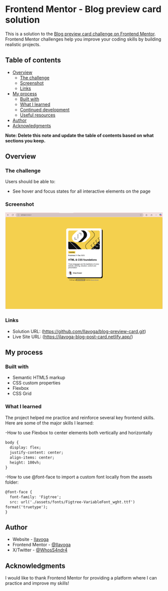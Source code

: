 # Frontend Mentor - Blog preview card solution

This is a solution to the [Blog preview card challenge on Frontend Mentor](https://www.frontendmentor.io/challenges/blog-preview-card-ckPaj01IcS). Frontend Mentor challenges help you improve your coding skills by building realistic projects. 

## Table of contents

- [Overview](#overview)
  - [The challenge](#the-challenge)
  - [Screenshot](#screenshot)
  - [Links](#links)
- [My process](#my-process)
  - [Built with](#built-with)
  - [What I learned](#what-i-learned)
  - [Continued development](#continued-development)
  - [Useful resources](#useful-resources)
- [Author](#author)
- [Acknowledgments](#acknowledgments)

**Note: Delete this note and update the table of contents based on what sections you keep.**

## Overview

### The challenge

Users should be able to:

- See hover and focus states for all interactive elements on the page

### Screenshot

![](./screenshot.png)

### Links

- Solution URL: (https://github.com/Ilavoga/blog-preview-card.git)
- Live Site URL: (https://ilavoga-blog-post-card.netlify.app/)

## My process

### Built with

- Semantic HTML5 markup
- CSS custom properties
- Flexbox
- CSS Grid


### What I learned

The project helped me practice and reinforce several key frontend skills. Here are some of the major 
skills I learned:

-How to use Flexbox to center elements both vertically and horizontally

```
body {
  display: flex;
  justify-content: center;
  align-items: center;
  height: 100vh;
}
```
-How to use @font-face to import a custom font locally from the assets folder:

```
@font-face {
  font-family: 'Figtree';
  src: url('./assets/fonts/Figtree-VariableFont_wght.ttf') format('truetype');
}
```

## Author

- Website - [Ilavoga](https://ilavoga-blog-post-card.netlify.app/)
- Frontend Mentor - [@Ilavoga](https://www.frontendmentor.io/profile/Ilavoga)
- X/Twitter - [@WhosS4ndr4](https://x.com/WhosS4ndr4)


## Acknowledgments

I would like to thank Frontend Mentor for providing a platform where I can practice and improve my skills!


